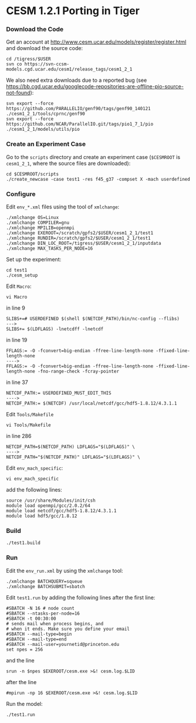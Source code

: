 # CESM 1.2.1 Porting in Tiger

### Download the Code
Get an account at http://www.cesm.ucar.edu/models/register/register.html and download the source code:
	
	cd /tigress/$USER
	svn co https://svn-ccsm-models.cgd.ucar.edu/cesm1/release_tags/cesm1_2_1

We also need extra downloads due to a reported bug (see https://bb.cgd.ucar.edu/googlecode-repositories-are-offline-pio-source-not-found):

	svn export --force https://github.com/PARALLELIO/genf90/tags/genf90_140121 ./cesm1_2_1/tools/cprnc/genf90
	svn export --force https://github.com/NCAR/ParallelIO.git/tags/pio1_7_1/pio ./cesm1_2_1/models/utils/pio

### Create an Experiment Case
Go to the `scripts` directory and create an experiment case (`$CESMROOT` is `cesm1_2_1`, where the source files are downloaded):

    cd $CESMROOT/scripts
    ./create_newcase -case test1 -res f45_g37 -compset X -mach userdefined

### Configure
    
Edit `env_*.xml` files using the tool of `xmlchange`:

    ./xmlchange OS=Linux
    ./xmlchange COMPILER=gnu
    ./xmlchange MPILIB=openmpi
    ./xmlchange EXEROOT=/scratch/gpfs2/$USER/cesm1_2_1/test1
    ./xmlchange RUNDIR=/scratch/gpfs2/$USER/cesm1_2_1/test1
    ./xmlchange DIN_LOC_ROOT=/tigress/$USER/cesm1_2_1/inputdata
    ./xmlchange MAX_TASKS_PER_NODE=16

Set up the experiment:
    
    cd test1
    ./cesm_setup

Edit `Macro`:
	
	vi Macro

in line 9

    SLIBS+=# USERDEFINED $(shell $(NETCDF_PATH)/bin/nc-config --flibs)
    --->
    SLIBS+= $(LDFLAGS) -lnetcdff -lnetcdf

in line 19
    
    FFLAGS:= -O -fconvert=big-endian -ffree-line-length-none -ffixed-line-length-none
    ---->    
    FFLAGS:= -O -fconvert=big-endian -ffree-line-length-none -ffixed-line-length-none -fno-range-check -fcray-pointer
    
in line 37
    
    NETCDF_PATH:= USERDEFINED_MUST_EDIT_THIS
    ---->
    NETCDF_PATH:= $(NETCDF) /usr/local/netcdf/gcc/hdf5-1.8.12/4.3.1.1
    
Edit `Tools/Makefile`
	
	vi Tools/Makefile

in line 286

    NETCDF_PATH=$(NETCDF_PATH) LDFLAGS="$(LDFLAGS)" \
    ---->    
    NETCDF_PATH="$(NETCDF_PATH)" LDFLAGS="$(LDFLAGS)" \

Edit `env_mach_specific`:
	
	vi env_mach_specific

add the following lines:
    
    source /usr/share/Modules/init/csh
    module load openmpi/gcc/2.0.2/64
    module load netcdf/gcc/hdf5-1.8.12/4.3.1.1
    module load hdf5/gcc/1.8.12

### Build

    ./test1.build
	
### Run
Edit the `env_run.xml` by using the `xmlchange` tool:
	
    ./xmlchange BATCHQUERY=squeue
    ./xmlchange BATCHSUBMIT=sbatch

Edit `test1.run` by adding the following lines after the first line:
	
	#SBATCH -N 16 # node count
	#SBATCH --ntasks-per-node=16
	#SBATCH -t 00:30:00
	# sends mail when process begins, and
	# when it ends. Make sure you define your email
	#SBATCH --mail-type=begin
	#SBATCH --mail-type=end
	#SBATCH --mail-user=yournetid@princeton.edu
	set npes = 256

and the line
	
	srun -n $npes $EXEROOT/cesm.exe >&! cesm.log.$LID

after the line

	#mpirun -np 16 $EXEROOT/cesm.exe >&! cesm.log.$LID

Run the model:
	
	./test1.run
